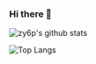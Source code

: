 ### Hi there 👋

<!--
**zy6p/zy6p** is a ✨ _special_ ✨ repository because its `README.md` (this file) appears on your GitHub profile.

Here are some ideas to get you started:

- 🔭 I’m currently working on ...
- 🌱 I’m currently learning ...
- 👯 I’m looking to collaborate on ...
- 🤔 I’m looking for help with ...
- 💬 Ask me about ...
- 📫 How to reach me: ...
- 😄 Pronouns: ...
- ⚡ Fun fact: ...
-->

![zy6p's github stats](https://github-readme-stats.vercel.app/api?username=zy6p&count_private=true&show_icons=true&theme=dracula)

![Top Langs](https://github-readme-stats.vercel.app/api/top-langs/?username=zy6p&hide=c,scheme,qml&langs_count=8&theme=dracula)
